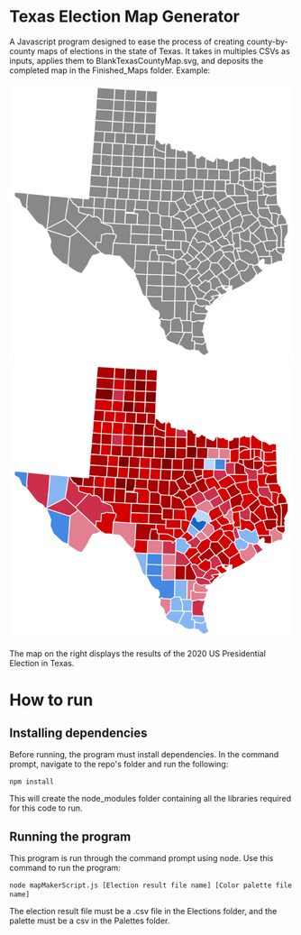 # Texas Election Map Generator

A Javascript program designed to ease the process of creating county-by-county maps of elections in the state of Texas. It takes in multiples CSVs as inputs, applies them to BlankTexasCountyMap.svg, and deposits the completed map in the Finished_Maps folder. Example:

![alt text](https://github.com/Jurech/texas-election-map-generator/blob/main/BlankTexasCountyMap.svg?raw=true) 
![alt text](https://github.com/Jurech/texas-election-map-generator/blob/main/Finished_Maps/2020Election.svg?raw=true)

The map on the right displays the results of the 2020 US Presidential Election in Texas.

# How to run

## Installing dependencies
Before running, the program must install dependencies. In the command prompt, navigate to the repo's folder and run the following:

    npm install

This will create the node_modules folder containing all the libraries required for this code to run.

## Running the program
This program is run through the command prompt using node. Use this command to run the program:

    node mapMakerScript.js [Election result file name] [Color palette file name]

The election result file must be a .csv file in the Elections folder, and the palette must be a csv in the Palettes folder.